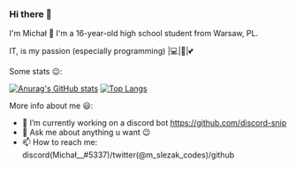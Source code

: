 ### Hi there 👋
I'm Michał 👋
I'm a 16-year-old high school student from Warsaw, PL.

IT, is my passion (especially programming) |💻|🐍|💕

Some stats 😉:

[![Anurag's GitHub stats](https://github-readme-stats.vercel.app/api?username=Mike920-dev)](https://github.com/anuraghazra/github-readme-stats) [![Top Langs](https://github-readme-stats.vercel.app/api/top-langs/?username=Mike920-dev&layout=compact)](https://github.com/anuraghazra/github-readme-stats)

More info about me 😃:
- 🔭 I’m currently working on a discord bot https://github.com/discord-snip
- 💬 Ask me about anything u want 😉
- 📫 How to reach me: discord(Michał__#5337)/twitter(@m_slezak_codes)/github
<!--
- 🌱 I’m currently learning ...
- 👯 I’m looking to collaborate on ...
- 🤔 I’m looking for help with ...
- 😄 Pronouns: ...
- ⚡ Fun fact: ...
-->
